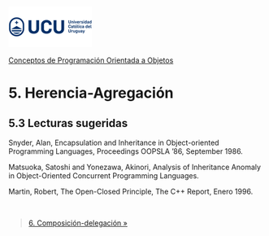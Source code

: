 ![UCU](../../Assets/logo-ucu.png)

[Conceptos de Programación Orientada a Objetos](../../)


# 5. Herencia-Agregación

## 5.3 Lecturas sugeridas

Snyder, Alan, Encapsulation and Inheritance in Object-oriented Programming Languages, Proceedings OOPSLA ’86, September 1986. 

Matsuoka, Satoshi and Yonezawa, Akinori, Analysis of Inheritance Anomaly in Object-Oriented Concurrent Programming Languages. 

Martin, Robert, The Open-Closed Principle, The C++ Report, Enero 1996. 

<br/>

> [6. Composición-delegación »](../6_Composicion_Delegacion/6_1_Contenido.md)
